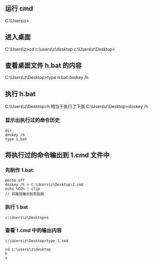## 运行 cmd
C:\Users\z>

## 进入桌面
C:\Users\z>cd c:\users\z\desktop
c:\Users\z\Desktop>

## 查看桌面文件 h.bat 的内容
C:\Users\z\Desktop>type h.bat
doskey /h

## 执行 h.bat
C:\Users\z\Desktop>h
相当于执行了下面
C:\Users\z\Desktop>doskey /h

### 显示出执行过的命令历史

```
dir
doskey /h
type 1.bat
```

## 将执行过的命令输出到 1.cmd 文件中

### 先制作 1.bat

```
@echo off
doskey /h > C:\Users\z\Desktop\1.cmd
echo %CD% | clip
// 将路径输出到剪贴板
```

### 执行 1.bat
`c:\Users\z\Desktop>s`

### 查看 1.cmd 中的输出内容
`c:\Users\z\Desktop>type 1.cmd`

```
cd c:\users\z\desktop
h
s
```
